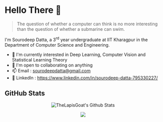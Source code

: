 # Hello There 👋
> The question of whether a computer can think is no more interesting than the question of whether a submarine can swim.

I'm Sourodeep Datta, a 3<sup>rd</sup> year undergraduate at IIT Kharagpur in the Department of Computer Science and Engineering.

- 🌱 I'm currently interested in Deep Learning, Computer Vision and Statistical Learning Theory
- 🤝 I'm open to collaborating on anything
- 📫 Email : sourodeepdatta@gmail.com
- 🔗 LinkedIn : https://www.linkedin.com/in/sourodeep-datta-795330227/
  
## GitHub Stats

<p align="center">
  <img src="https://github-readme-stats.vercel.app/api?username=TheLapisGoat&count_private=true&show_icons=true&theme=github_dark" alt="TheLapisGoat's Github Stats">
</p>
<p align="center">
 <img src="https://github-readme-stats.vercel.app/api/top-langs/?username=TheLapisGoat&layout=donut&theme=github_dark&langs_count=6">
</p>
